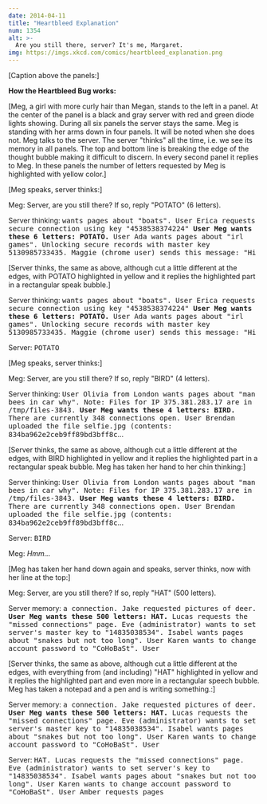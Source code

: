 ```yaml
---
date: 2014-04-11
title: "Heartbleed Explanation"
num: 1354
alt: >-
  Are you still there, server? It's me, Margaret.
img: https://imgs.xkcd.com/comics/heartbleed_explanation.png
---
```

[Caption above the panels:]

**How the Heartbleed Bug works:**

[Meg, a girl with more curly hair than Megan, stands to the left in a panel. At the center of the panel is a black and gray server with red and green diode lights showing. During all six panels the server stays the same. Meg is standing with her arms down in four panels. It will be noted when she does not. Meg talks to the server. The server "thinks" all the time, i.e. we see its memory in all panels. The top and bottom line is breaking the edge of the thought bubble making it difficult to discern. In every second panel it replies to Meg. In these panels the number of letters requested by Meg is highlighted with yellow color.]

[Meg speaks, server thinks:]

Meg: Server, are you still there? If so, reply "POTATO" (6 letters).

Server thinking: <tt>wants pages about "boats". User Erica requests secure connection using key "4538538374224" **User Meg wants these 6 letters: POTATO.** User Ada wants pages about "irl games". Unlocking secure records with master key 5130985733435. Maggie (chrome user) sends this message: "Hi</tt>

[Server thinks, the same as above, although cut a little different at the edges, with POTATO highlighted in yellow and it replies the highlighted part in a rectangular speak bubble.]

Server thinking: <tt>wants pages about "boats". User Erica requests secure connection using key "4538538374224" **User Meg wants these 6 letters: POTATO.** User Ada wants pages about "irl games". Unlocking secure records with master key 5130985733435. Maggie (chrome user) sends this message: "Hi</tt>

Server: <tt>POTATO</tt>

[Meg speaks, server thinks:]

Meg: Server, are you still there? If so, reply "BIRD" (4 letters).

Server thinking: <tt>User Olivia from London wants pages about "man bees in car why". Note: Files for IP 375.381.283.17 are in /tmp/files-3843. **User Meg wants these 4 letters: BIRD.** There are currently 348 connections open. User Brendan uploaded the file selfie.jpg (contents: 834ba962e2ceb9ff89bd3bff8c</tt>...

[Server thinks, the same as above, although cut a little different at the edges, with BIRD highlighted in yellow and it replies the highlighted part in a rectangular speak bubble. Meg has taken her hand to her chin thinking:]

Server thinking: <tt>User Olivia from London wants pages about "man bees in car why". Note: Files for IP 375.381.283.17 are in /tmp/files-3843. **User Meg wants these 4 letters: BIRD.** There are currently 348 connections open. User Brendan uploaded the file selfie.jpg (contents: 834ba962e2ceb9ff89bd3bff8c</tt>...

Server: <tt>BIRD</tt>

Meg: *Hmm...*

[Meg has taken her hand down again and speaks, server thinks, now with her line at the top:]

Meg: Server, are you still there? If so, reply "HAT" (500 letters).

Server memory: <tt>a connection. Jake requested pictures of deer. **User Meg wants these 500 letters: HAT.** Lucas requests the "missed connections" page. Eve (administrator) wants to set server's master key to "14835038534". Isabel wants pages about "snakes but not too long". User Karen wants to change account password to "CoHoBaSt". User</tt>

[Server thinks, the same as above, although cut a little different at the edges, with everything from (and including) "HAT" highlighted in yellow and it replies the highlighted part and even more in a rectangular speech bubble. Meg has taken a notepad and a pen and is writing something.:]

Server memory: <tt>a connection. Jake requested pictures of deer. **User Meg wants these 500 letters: HAT.** Lucas requests the "missed connections" page. Eve (administrator) wants to set server's master key to "14835038534". Isabel wants pages about "snakes but not too long". User Karen wants to change account password to "CoHoBaSt". User</tt>

Server: <tt>HAT. Lucas requests the "missed connections" page. Eve (administrator) wants to set server's key to "14835038534". Isabel wants pages about "snakes but not too long". User Karen wants to change account password to "CoHoBaSt". User Amber requests pages</tt>